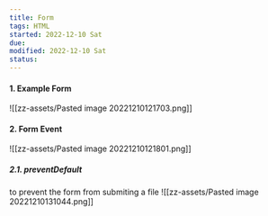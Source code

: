 ```yaml
---
title: Form
tags: HTML
started: 2022-12-10 Sat
due:
modified: 2022-12-10 Sat
status:
---
```

#### 1. Example Form
![[zz-assets/Pasted image 20221210121703.png]]
#### 2. Form Event
![[zz-assets/Pasted image 20221210121801.png]]
##### 2.1. preventDefault
to prevent the form from submiting a file
![[zz-assets/Pasted image 20221210131044.png]]